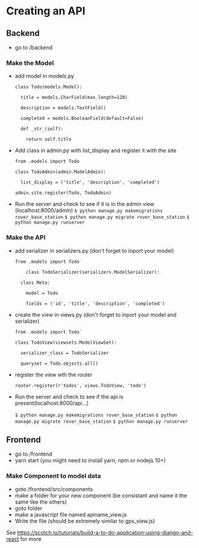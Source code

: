# Creating an API

## Backend
* go to /backend

### Make the Model
* add model in models.py

      class Todo(models.Model):

        title = models.CharField(max_length=120)

        description = models.TextField()

        completed = models.BooleanField(default=False)

        def _str_(self):

          return self.title

* Add class in admin.py with list_display and register it with the site

      from .models import Todo

      class TodoAdmin(admin.ModelAdmin):

        list_display = ('title', 'description', 'completed')

      admin.site.register(Todo, TodoAdmin)

* Run the server and check to see if it is in the admin view (localhost:8000/admin)
      `$ python manage.py makemigrations rover_base_station`
      `$ python manage.py migrate rover_base_station`
      `$ python manage.py runserver`

### Make the API
* add serializer in serializers.py (don't forget to inport your model)
    
      from .models import Todo

          class TodoSerializer(serializers.ModelSerializer):

        class Meta:

          model = Todo

          fields = ('id', 'title', 'description', 'completed')

* create the view in views.py (don't forget to inport your model and serializer)
    
      from .models import Todo`

      class TodoView(viewsets.ModelViewSet):

        serializer_class = TodoSerializer

        queryset = Todo.objects.all()

* register the view wth the router

    `router.register(r'todos', views.TodoView, 'todo')`

* Run the server and check to see if the api is present(localhost:8000/api...)

    `$ python manage.py makemigrations rover_base_station`
    `$ python manage.py migrate rover_base_station`
    `$ python manage.py runserver`

## Frontend
* go to /frontend
* yarn start (you might need to install yarn, npm or nodejs 10+)

### Make Component to model data
* goto /frontend/src/components
* make a folder for your new component (be consistant and name it the same like the others)
* goto folder
* make a javascript file named apiname_view.js
* Write the file (should be extremely similar to gps_view.js)

See https://scotch.io/tutorials/build-a-to-do-application-using-django-and-react for more
